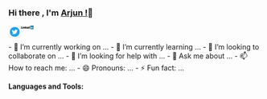 ### Hi there , I'm [Arjun !](https://arjun-gautam.netlify.com)👋


<a href="https://twitter.com/Laserarjun876" target="_blank">
  <img align="left" alt="Arjun | Twitter" width="25px" src="https://raw.githubusercontent.com/arjun-sudo/arjun-sudo/master/assets/twitter.png" />
</a>


<a href="https://www.linkedin.com/in/arjun-gautam-laser" target="_blank">
  <img align="left" alt="Arjun | LinkedIn" width="25px" src="https://raw.githubusercontent.com/arjun-sudo/arjun-sudo/master/assets/linkedin.png" />
</a>


<br/>
<br/>
- 🔭 I’m currently working on ...
- 🌱 I’m currently learning ...
- 👯 I’m looking to collaborate on ...
- 🤔 I’m looking for help with ...
- 💬 Ask me about ...
- 📫 How to reach me: ...
- 😄 Pronouns: ...
- ⚡ Fun fact: ...



**Languages and Tools:**  

